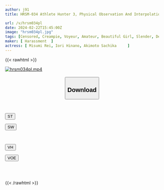 ```yaml
---
author: j91
title: HRSM-034 Athlete Hunter 3, Physical Observation And Interpolation Inside The Stadium And Creampie Sex

url: /v/hrsm034pl
date: 2024-02-22T15:45:00Z
image: "hrsm034pl.jpg"
tags: [Censored, Creampie, Voyeur, Amateur, Beautiful Girl, Slender, Deep Throating, Athlete	]
maker: [ Harassment  ]
actress: [ Misumi Rei, Iori Hinano, Akimoto Sachika 	]
---
```



{{< rawhtml >}}

<div class="video" data-videoid="8z1Megkd34uoVAZ">
    <a href="javascript:;">
        <img src="/v/hrsm034pl/hrsm034pl.jpg" width="WIDTH" height="HEIGHT" alt="hrsm034pl.mp4" loading="lazy">
    </a>
</div>

<script type="text/javascript" src="https://j91.asia/asset/on-demand-st.js"></script>

<br>
  <link rel="stylesheet" href="https://j91.asia/asset/bs5.css">
  
  <center>
  <button class="btn btn-primary" type="button" data-bs-toggle="collapse" data-bs-target=".multi-collapse" aria-expanded="false" aria-controls="multiCollapseExample1 multiCollapseExample2"><h2>Download</h2></button></center>
</p>
<div class="row">
  <div class="col">
    <div class="collapse multi-collapse" id="multiCollapseExample1">
      <div class="card card-body">
	      	      <br>
<div class="buttons">  
<p><a href="https://streamtape.to/v/8z1Megkd34uoVAZ" target="_blank"><button class="btn-hover color-3"><i class="fa fa-download"></i> ST</button></a></p>
<p><a href="https://cdnwish.com/f6d0yqn2iyhb" target="_blank"><button class="btn-hover color-2"><i class="fa fa-download"></i> SW</button></a></p></div>
    </div>
  </div>
</div>
  <div class="col">
    <div class="collapse multi-collapse" id="multiCollapseExample2">
      <div class="card card-body">
	      <br>
<div class="buttons">
<p><a href="https://vidhidepro.com/f/9dbin8vl24r2"><button class="btn-hover color-9"><i class="fa fa-download"></i> VH</button></a></p>
<p><a href="https://voe.sx/wv3jzzrvziln"><button class="btn-hover color-8"><i class="fa fa-download"></i> VOE</button></a></p></div>
<br><br>
      </div>
    </div>
  </div>
</div>

{{< /rawhtml >}}